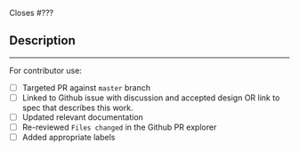 Closes #???

## Description

<!--
Add a description of the changes that this PR introduces and the files that
are the most critical to review.
-->

______

For contributor use:

- [ ] Targeted PR against `master` branch
- [ ] Linked to Github issue with discussion and accepted design OR link to spec that describes this work.
- [ ] Updated relevant documentation
- [ ] Re-reviewed `Files changed` in the Github PR explorer
- [ ] Added appropriate labels
